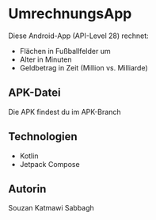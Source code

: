# UmrechnungsApp

Diese Android-App (API-Level 28) rechnet:
- Flächen in Fußballfelder um
- Alter in Minuten
- Geldbetrag in Zeit (Million vs. Milliarde)

## APK-Datei
Die APK findest du im APK-Branch

## Technologien
- Kotlin
- Jetpack Compose

## Autorin
Souzan Katmawi Sabbagh
